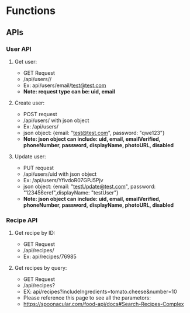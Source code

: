 
# Functions

## APIs

### User API


1. Get user:
    * GET Request
    * <Host url>/api/users/<request type>/<value>
    * Ex: api/users/email/test@test.com
    * **Note: request type can be: uid, email**


2. Create user:
     * POST request
     * <Host url>/api/users/ with json object
     * Ex: /api/users/ 
     * json object: {email: "test@test.com", password: "qwe123"}
     * **Note: json object can include: uid, email, emailVerified, phoneNumber, password,** **displayName, photoURL, disabled**


3. Update user:
    * PUT request
    * <Host url>/api/users/uid with json object
    * Ex: /api/users/YfivdoR07GPJ5Pjv
    * json object: {email: "testUpdate@test.com", password: "123456eref",displayName: "testUser"}
    * **Note: json object can include: uid, email, emailVerified, phoneNumber, password,** **displayName, photoURL, disabled**



### Recipe API

1. Get recipe by ID:
    * GET Request
    * <Host url>/api/recipes/<id>
    * Ex: api/recipes/76985

2. Get recipes by query:
    * GET Request
    * <Host url>/api/recipes?<query parametor>
    * EX: api/recipes?includeIngredients=tomato.cheese&number=10
    * Please reference this page to see all the parametors: 
    * https://spoonacular.com/food-api/docs#Search-Recipes-Complex